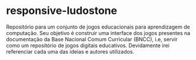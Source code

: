 # responsive-ludostone
Repositório para um conjunto de jogos educacionais para aprendizagem de computação. Seu objetivo é construir uma interface dos jogos presentes na documentação da Base Nacional Comum Curricular (BNCC), i.e, servir como um repositório de jogos digitais educativos. Devidamente irei referenciar cada uma das ideias e autores utilizados.
